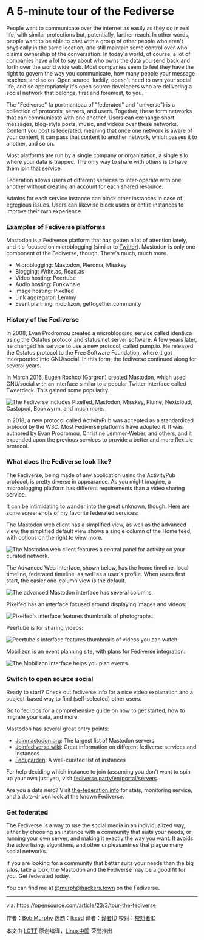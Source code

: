 [#]: subject: "A 5-minute tour of the Fediverse"
[#]: via: "https://opensource.com/article/23/3/tour-the-fediverse"
[#]: author: "Bob Murphy https://opensource.com/users/murph"
[#]: collector: "lkxed"
[#]: translator: " "
[#]: reviewer: " "
[#]: publisher: " "
[#]: url: " "

A 5-minute tour of the Fediverse
======

People want to communicate over the internet as easily as they do in real life, with similar protections but, potentially, farther reach. In other words, people want to be able to chat with a group of other people who aren't physically in the same location, and still maintain some control over who claims ownership of the conversation. In today's world, of course, a lot of companies have a lot to say about who owns the data you send back and forth over the world wide web. Most companies seem to feel they have the right to govern the way you communicate, how many people your message reaches, and so on. Open source, luckily, doesn't need to own your social life, and so appropriately it's open source developers who are delivering a social network that belongs, first and foremost, to you.

The "Fediverse" (a portmanteau of "federated" and "universe") is a collection of protocols, servers, and users. Together, these form networks that can communicate with one another. Users can exchange short messages, blog-style posts, music, and videos over these networks. Content you post is federated, meaning that once one network is aware of your content, it can pass that content to another network, which passes it to another, and so on.

Most platforms are run by a single company or organization, a single silo where your data is trapped. The only way to share with others is to have them join that service.

Federation allows users of different services to inter-operate with one another without creating an account for each shared resource.

Admins for each service instance can block other instances in case of egregious issues. Users can likewise block users or entire instances to improve their own experience.

### Examples of Fediverse platforms

Mastodon is a Fediverse platform that has gotten a lot of attention lately, and it's focused on microblogging (similar to [Twitter][1]). Mastodon is only one component of the Fediverse, though. There's much, much more.

- Microblogging: Mastodon, Pleroma, Misskey
- Blogging: Write.as, Read.as
- Video hosting: Peertube
- Audio hosting: Funkwhale
- Image hosting: Pixelfed
- Link aggregator: Lemmy
- Event planning: mobilizon, gettogether.community

### History of the Fediverse

In 2008, Evan Prodromou created a microblogging service called identi.ca using the Ostatus protocol and status.net server software. A few years later, he changed his service to use a new protocol, called pump.io. He released the Ostatus protocol to the Free Software Foundation, where it got incorporated into GNU/social. In this form, the fediverse continued along for several years.

In March 2016, Eugen Rochco (Gargron) created Mastodon, which used GNU/social with an interface similar to a popular Twitter interface called Tweetdeck. This gained some popularity.

![The Fediverse includes Pixelfed, Mastodon, Misskey, Plume, Nextcloud, Castopod, Bookwyrm, and much more.][2]

In 2018, a new protocol called ActivityPub was accepted as a standardized protocol by the W3C. Most Fediverse platforms have adopted it. It was authored by Evan Prodromou, Christine Lemmer-Weber, and others, and it expanded upon the previous services to provide a better and more flexible protocol.

### What does the Fediverse look like?

The Fediverse, being made of any application using the ActivityPub protocol, is pretty diverse in appearance. As you might imagine, a microblogging platform has different requirements than a video sharing service.

It can be intimidating to wander into the great unknown, though. Here are some screenshots of my favorite federated services:

The Mastodon web client has a simplified view, as well as the advanced view, the simplified default view shows a single column of the Home feed, with options on the right to view more.

![The Mastodon web client features a central panel for activity on your curated network.][3]

The Advanced Web Interface, shown below, has the home timeline, local timeline, federated timeline, as well as a user's profile. When users first start, the easier one-column view is the default.

![The advanced Mastodon interface has several columns.][4]

Pixelfed has an interface focused around displaying images and videos:

![Pixelfed's interface features thumbnails of photographs.][5]

Peertube is for sharing videos:

![Peertube's interface features thumbnails of videos you can watch.][6]

Mobilizon is an event planning site, with plans for Fediverse integration:

![The Mobilizon interface helps you plan events.][7]

### Switch to open source social

Ready to start? Check out fediverse.info for a nice video explanation and a subject-based way to find (self-selected) other users.

Go to [fedi.tips][8] for a comprehensive guide on how to get started, how to migrate your data, and more.

Mastodon has several great entry points:

- [Joinmastodon.org][9]: The largest list of Mastodon servers
- [Joinfediverse.wiki][10]: Great information on different fediverse services and instances
- [Fedi.garden][11]: A well-curated list of instances

For help deciding which instance to join (assuming you don't want to spin up your own just yet), visit [fediverse.party/en/portal/servers][12].

Are you a data nerd? Visit [the-federation.info][13] for stats, monitoring service, and a data-driven look at the known Fediverse.

### Get federated

The Fediverse is a way to use the social media in an individualized way, either by choosing an instance with a community that suits your needs, or running your own server, and making it exactly the way you want. It avoids the advertising, algorithms, and other unpleasantries that plague many social networks.

If you are looking for a community that better suits your needs than the big silos, take a look, the Mastodon and the Fediverse may be a good fit for you. Get federated today.

You can find me at [@murph@hackers.town][14] on the Fediverse.

--------------------------------------------------------------------------------

via: https://opensource.com/article/23/3/tour-the-fediverse

作者：[Bob Murphy][a]
选题：[lkxed][b]
译者：[译者ID](https://github.com/译者ID)
校对：[校对者ID](https://github.com/校对者ID)

本文由 [LCTT](https://github.com/LCTT/TranslateProject) 原创编译，[Linux中国](https://linux.cn/) 荣誉推出

[a]: https://opensource.com/users/murph
[b]: https://github.com/lkxed/
[1]: https://opensource.com/article/22/11/switch-twitter-mastodon
[2]: https://opensource.com/sites/default/files/2023-02/100000010000045A000004B08541865BBD9D13DE.webp
[3]: https://opensource.com/sites/default/files/2023-02/10000001000005AB000004DB07D4A02485D90B14.webp
[4]: https://opensource.com/sites/default/files/2023-02/10000001000008DE000004569A05D60180F4348D.webp
[5]: https://opensource.com/sites/default/files/2023-02/10000001000004CA00000617FD573CC873BD98E0.webp
[6]: https://opensource.com/sites/default/files/2023-02/10000001000007BE0000048AA0BCF8E824246BCD.webp
[7]: https://opensource.com/sites/default/files/2023-02/100000010000066100000466B5FCB59017E118D7.webp
[8]: https://fedi.tips
[9]: https://joinmastodon.org
[10]: https://joinfediverse.wiki
[11]: https://fedi.garden
[12]: https://fediverse.party/en/portal/servers
[13]: https://opensource.com/the-federation.info
[14]: https://hackers.town/@murph
